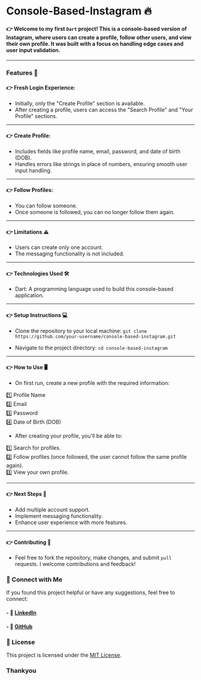 # Console-Based-Instagram 🔥

#### 👉 Welcome to my first `Dart` project! This is a console-based version of Instagram, where users can create a profile, follow other users, and view their own profile. It was built with a focus on handling edge cases and user input validation.

<hr/>

### Features 🚀
#### 👉 Fresh Login Experience:

- Initially, only the "Create Profile" section is available.
- After creating a profile, users can access the "Search Profile" and "Your Profile" sections.

<hr/>

#### 👉 Create Profile:

- Includes fields like profile name, email, password, and date of birth (DOB).
- Handles errors like strings in place of numbers, ensuring smooth user input handling.

<hr/>

#### 👉 Follow Profiles:

- You can follow someone.
- Once someone is followed, you can no longer follow them again.

<hr/>

#### 👉 Limitations ⚠️
- Users can create only one account.
- The messaging functionality is not included.

<hr/>

#### 👉 Technologies Used 🛠️
- Dart: A programming language used to build this console-based application.

<hr/>

#### 👉 Setup Instructions 💻
- Clone the repository to your local machine: `git clone https://github.com/your-username/console-based-instagram.git`

- Navigate to the project directory: `cd console-based-instagram`

<hr/>

#### 👉 How to Use 🖥️
- On first run, create a new profile with the required information:

1️⃣ Profile Name <br/>
2️⃣ Email <br/>
3️⃣ Password <br/>
4️⃣ Date of Birth (DOB) <br/>

- After creating your profile, you'll be able to:

1️⃣ Search for profiles. <br/>
2️⃣ Follow profiles (once followed, the user cannot follow the same profile again). <br/>
3️⃣ View your own profile. <br/>

<hr/>

#### 👉 Next Steps 🚧
- Add multiple account support.
- Implement messaging functionality.
- Enhance user experience with more features.

<hr/>

#### 👉 Contributing 🤝
- Feel free to fork the repository, make changes, and submit `pull` requests. I welcome contributions and feedback!

### 📢 Connect with Me
If you found this project helpful or have any suggestions, feel free to connect:
#### - 🔗 [LinkedIn](https://www.linkedin.com/in/anshmnsoni)
#### - 🐙 [GitHub](https://github.com/AnshMNSoni)

### 📜 License
This project is licensed under the [MIT License](LICENSE).

### Thankyou
